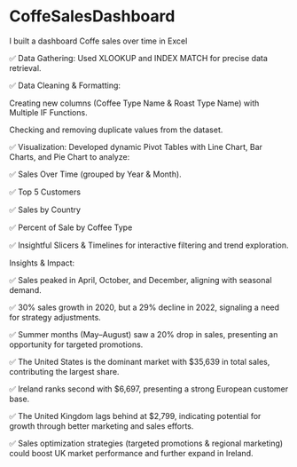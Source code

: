 # CoffeSalesDashboard
I built a dashboard Coffe sales over time in Excel


✅ Data Gathering: Used XLOOKUP and INDEX MATCH for precise data retrieval.

✅ Data Cleaning & Formatting:

Creating new columns (Coffee Type Name & Roast Type Name) with Multiple IF Functions.

Checking and removing duplicate values from the dataset.

✅ Visualization: Developed dynamic Pivot Tables with Line Chart, Bar Charts, and Pie Chart to analyze:

✅ Sales Over Time (grouped by Year & Month).

✅ Top 5 Customers

✅ Sales by Country

✅ Percent of Sale by Coffee Type

✅ Insightful Slicers & Timelines for interactive filtering and trend exploration.

Insights & Impact:

✅ Sales peaked in April, October, and December, aligning with seasonal demand.

✅ 30% sales growth in 2020, but a 29% decline in 2022, signaling a need for strategy adjustments.

✅ Summer months (May–August) saw a 20% drop in sales, presenting an opportunity for targeted promotions.

✅ The United States is the dominant market with $35,639 in total sales, contributing the largest share.

✅ Ireland ranks second with $6,697, presenting a strong European customer base.

✅ The United Kingdom lags behind at $2,799, indicating potential for growth through better marketing and sales efforts.

✅ Sales optimization strategies (targeted promotions & regional marketing) could boost UK market performance and further expand in Ireland.
